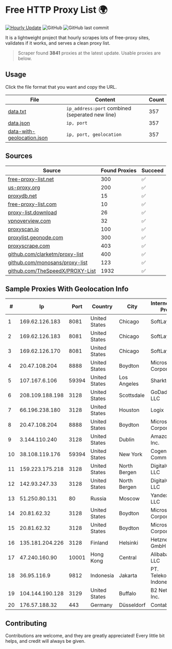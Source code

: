 
# Free HTTP Proxy List 🌍

[![Hourly Update](https://github.com/mertguvencli/http-proxy-list/actions/workflows/main.yml/badge.svg?branch=main)](https://github.com/mertguvencli/http-proxy-list/actions/workflows/main.yml)
![GitHub](https://img.shields.io/github/license/mertguvencli/http-proxy-list)
![GitHub last commit](https://img.shields.io/github/last-commit/mertguvencli/http-proxy-list)

It is a lightweight project that hourly scrapes lots of free-proxy sites, validates if it works, and serves a clean proxy list.


> Scraper found **3841** proxies at the latest update. Usable proxies are below.

## Usage

Click the file format that you want and copy the URL.


|File|Content|Count|
|----|-------|-----|
|[data.txt](https://raw.githubusercontent.com/mertguvencli/http-proxy-list/main/proxy-list/data.txt)|`ip_address:port` combined (seperated new line)|357|
|[data.json](https://raw.githubusercontent.com/mertguvencli/http-proxy-list/main/proxy-list/data.json)|`ip, port`|357|
|[data-with-geolocation.json](https://raw.githubusercontent.com/mertguvencli/http-proxy-list/main/proxy-list/data-with-geolocation.json)|`ip, port, geolocation`|357|

## Sources

|Source|Found Proxies|Succeed|
|------|-------------|-------|
|[free-proxy-list.net](https://free-proxy-list.net)|300|✅|
|[us-proxy.org](https://www.us-proxy.org)|200|✅|
|[proxydb.net](http://proxydb.net)|15|✅|
|[free-proxy-list.com](https://free-proxy-list.com/?page=&port=&type%5B%5D=http&type%5B%5D=https&up_time=0&search=Search)|10|✅|
|[proxy-list.download](https://www.proxy-list.download/HTTP)|26|✅|
|[vpnoverview.com](https://vpnoverview.com/privacy/anonymous-browsing/free-proxy-servers)|32|✅|
|[proxyscan.io](https://www.proxyscan.io)|100|✅|
|[proxylist.geonode.com](https://proxylist.geonode.com/api/proxy-list?limit=300&page=1&sort_by=lastChecked&sort_type=desc&protocols=http,https)|300|✅|
|[proxyscrape.com](https://api.proxyscrape.com/v2/?request=displayproxies&protocol=http&timeout=10000&country=all&ssl=all&anonymity=all)|403|✅|
|[github.com/clarketm/proxy-list](https://raw.githubusercontent.com/clarketm/proxy-list/master/proxy-list-raw.txt)|400|✅|
|[github.com/monosans/proxy-list](https://raw.githubusercontent.com/monosans/proxy-list/main/proxies/http.txt)|123|✅|
|[github.com/TheSpeedX/PROXY-List](https://raw.githubusercontent.com/TheSpeedX/PROXY-List/master/http.txt)|1932|✅|


## Sample Proxies With Geolocation Info

|#|Ip|Port|Country|City|Internet Service Provider|
|-|--|----|-------|----|-------------------------|
|1|169.62.126.183|8081|United States|Chicago|SoftLayer|
|2|169.62.126.183|8081|United States|Chicago|SoftLayer|
|3|169.62.126.170|8081|United States|Chicago|SoftLayer|
|4|20.47.108.204|8888|United States|Boydton|Microsoft Corporation|
|5|107.167.6.106|59394|United States|Los Angeles|Sharktech|
|6|208.109.188.198|3128|United States|Scottsdale|GoDaddy.com, LLC|
|7|66.196.238.180|3128|United States|Houston|Logix|
|8|20.47.108.204|8888|United States|Boydton|Microsoft Corporation|
|9|3.144.110.240|3128|United States|Dublin|Amazon.com, Inc.|
|10|38.108.119.176|59394|United States|New York|Cogent Communications|
|11|159.223.175.218|3128|United States|North Bergen|DigitalOcean, LLC|
|12|142.93.247.33|3128|United States|North Bergen|DigitalOcean, LLC|
|13|51.250.80.131|80|Russia|Moscow|Yandex.Cloud LLC|
|14|20.81.62.32|3128|United States|Boydton|Microsoft Corporation|
|15|20.81.62.32|3128|United States|Boydton|Microsoft Corporation|
|16|135.181.204.226|3128|Finland|Helsinki|Hetzner Online GmbH|
|17|47.240.160.90|10001|Hong Kong|Central|Alibaba.com LLC|
|18|36.95.116.9|9812|Indonesia|Jakarta|PT. Telekomunikasi Indonesia|
|19|104.144.190.128|3129|United States|Buffalo|B2 Net Solutions Inc.|
|20|176.57.188.32|443|Germany|Düsseldorf|Contabo GmbH|



## Contributing

Contributions are welcome, and they are greatly appreciated! Every
little bit helps, and credit will always be given.

